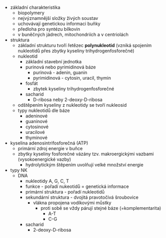- základní charakteristika
	- biopolymery
	- nejvýznamnější složky živých soustav
	- uchovávají genetickou informaci buňky
	- předloha pro syntézu bílkovin
	- v buněčných jádrech, mitochondriích a v centriolách
- struktura
	- základní strukturu tvoří řetězec **polynukleotid** (vzniká spojením nukleotidů přes zbytky kyseliny trihydrogenfosforečné)
	- nukleotid
		- základní stavební jednotka
		- purinová nebo pyrimidinová báze
			- purinová - adenin, guanin
			- pyrimidinová - cytosin, uracil, thymin
		- fosfát
			- zbytek kyseliny trihydrogenfosforečné
		- sacharid
			- D-ribosa neby 2-deoxy-D-ribosa
	- odštěpením kyseliny z nukleotidy se tvoří nukleosid
	- typy nukleotidů dle báze
		- adeninové
		- guaninové
		- cytosinové
		- uracilové
		- thyminové
- kyselina adenosintrifosforečná (ATP)
	- primární zdroj energie v buňce
	- zbytky kyseliny fosforečné vázány tzv. makroergickými vazbami (vysokoenergické vazby)
		- hydrolytickým štěpením uvolňují velké množství energie
- typy NK
	- DNA
		- nukleotidy A, G, C, T
		- funkce - pořadí nukeotidů = genetická informace
		- primární struktura - pořadí nukleotidů
		- sekundární struktura - dvojitá pravotočivá šroubovice
			- vlákna propojena vodíkovými můstky
				- proti sobě se vždy párují stejné báze (=komplementarita)
					- A-T
					- C-G
		- sacharid
			- 2-deoxy-D-ribosa